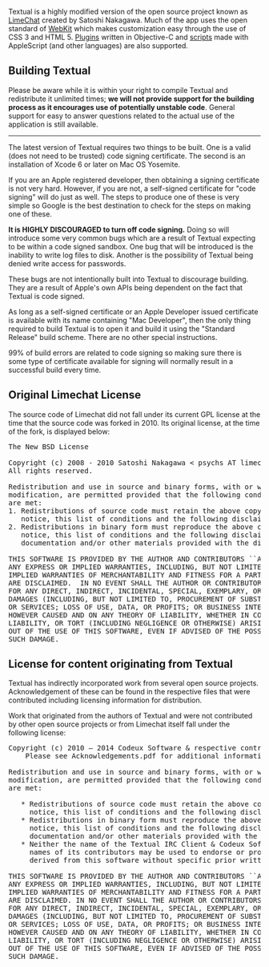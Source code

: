 Textual is a highly modified version of the open source project known as [LimeChat](https://github.com/psychs/limechat) created by Satoshi Nakagawa. Much of the app uses the open standard of [WebKit](http://webkit.org/) which makes customization easy through the use of CSS 3 and HTML 5. [Plugins](http://www.codeux.com/textual/wiki/Writing-Plugins.wiki) written in Objective-C and [scripts](http://www.codeux.com/textual/wiki/Writing-Scripts.wiki) made with AppleScript (and other languages) are also supported.

## Building Textual

Please be aware while it is within your right to compile Textual and redistribute it unlimited times; **we will not provide support for the building process as it encourages use of potentially unstable code**. General support for easy to answer questions related to the actual use of the application is still available. 

<hr />

The latest version of Textual requires two things to be built. One is a valid (does not need to be trusted) code signing certificate. The second is an installation of Xcode 6 or later on Mac OS Yosemite. 

If you are an Apple registered developer, then obtaining a signing certificate is not very hard. However, if you are not, a self-signed certificate for "code signing" will do just as well. The steps to produce one of these is very simple so Google is the best destination to check for the steps on making one of these.

**It is HIGHLY DISCOURAGED to turn off code signing.** Doing so will introduce some very common bugs which are a result of Textual expecting to be within a code signed sandbox. One bug that will be  introduced is the inability to write log files to disk. Another is the possibility of Textual being denied write access for passwords. 

These bugs are not intentionally built into Textual to discourage building. They are a result of Apple's own APIs being dependent on the fact that Textual is code signed. 

As long as a self-signed certificate or an Apple Developer issued certificate is available with its name containing "Mac Developer", then the only thing required to build Textual is to open it and build it using the "Standard Release" build scheme. There are no other special instructions. 

99% of build errors are related to code signing so making sure there is some type of certificate available for signing will normally result in a successful build every time.

## Original Limechat License

The source code of Limechat did not fall under its current GPL license at the time that the source code was forked in 2010. Its original license, at the time of the fork, is displayed below:

<pre>
The New BSD License

Copyright (c) 2008 - 2010 Satoshi Nakagawa < psychs AT limechat DOT net >
All rights reserved. 

Redistribution and use in source and binary forms, with or without
modification, are permitted provided that the following conditions
are met:
1. Redistributions of source code must retain the above copyright
   notice, this list of conditions and the following disclaimer.
2. Redistributions in binary form must reproduce the above copyright
   notice, this list of conditions and the following disclaimer in the
   documentation and/or other materials provided with the distribution.

THIS SOFTWARE IS PROVIDED BY THE AUTHOR AND CONTRIBUTORS ``AS IS'' AND
ANY EXPRESS OR IMPLIED WARRANTIES, INCLUDING, BUT NOT LIMITED TO, THE
IMPLIED WARRANTIES OF MERCHANTABILITY AND FITNESS FOR A PARTICULAR PURPOSE
ARE DISCLAIMED.  IN NO EVENT SHALL THE AUTHOR OR CONTRIBUTORS BE LIABLE
FOR ANY DIRECT, INDIRECT, INCIDENTAL, SPECIAL, EXEMPLARY, OR CONSEQUENTIAL
DAMAGES (INCLUDING, BUT NOT LIMITED TO, PROCUREMENT OF SUBSTITUTE GOODS
OR SERVICES; LOSS OF USE, DATA, OR PROFITS; OR BUSINESS INTERRUPTION)
HOWEVER CAUSED AND ON ANY THEORY OF LIABILITY, WHETHER IN CONTRACT, STRICT
LIABILITY, OR TORT (INCLUDING NEGLIGENCE OR OTHERWISE) ARISING IN ANY WAY
OUT OF THE USE OF THIS SOFTWARE, EVEN IF ADVISED OF THE POSSIBILITY OF
SUCH DAMAGE.
</pre>

## License for content originating from Textual

Textual has indirectly incorporated work from several open source projects. Acknowledgement of these can be found in the respective files that were contributed including licensing information for distribution.

Work that originated from the authors of Textual and were not contributed by other open source projects or from Limechat itself fall under the following license:

<pre>
Copyright (c) 2010 — 2014 Codeux Software & respective contributors.
    Please see Acknowledgements.pdf for additional information.

Redistribution and use in source and binary forms, with or without
modification, are permitted provided that the following conditions
are met:

   * Redistributions of source code must retain the above copyright
     notice, this list of conditions and the following disclaimer.
   * Redistributions in binary form must reproduce the above copyright
     notice, this list of conditions and the following disclaimer in the
     documentation and/or other materials provided with the distribution.
   * Neither the name of the Textual IRC Client & Codeux Software nor the
     names of its contributors may be used to endorse or promote products
     derived from this software without specific prior written permission.

THIS SOFTWARE IS PROVIDED BY THE AUTHOR AND CONTRIBUTORS ``AS IS'' AND
ANY EXPRESS OR IMPLIED WARRANTIES, INCLUDING, BUT NOT LIMITED TO, THE
IMPLIED WARRANTIES OF MERCHANTABILITY AND FITNESS FOR A PARTICULAR PURPOSE
ARE DISCLAIMED. IN NO EVENT SHALL THE AUTHOR OR CONTRIBUTORS BE LIABLE
FOR ANY DIRECT, INDIRECT, INCIDENTAL, SPECIAL, EXEMPLARY, OR CONSEQUENTIAL
DAMAGES (INCLUDING, BUT NOT LIMITED TO, PROCUREMENT OF SUBSTITUTE GOODS
OR SERVICES; LOSS OF USE, DATA, OR PROFITS; OR BUSINESS INTERRUPTION)
HOWEVER CAUSED AND ON ANY THEORY OF LIABILITY, WHETHER IN CONTRACT, STRICT
LIABILITY, OR TORT (INCLUDING NEGLIGENCE OR OTHERWISE) ARISING IN ANY WAY
OUT OF THE USE OF THIS SOFTWARE, EVEN IF ADVISED OF THE POSSIBILITY OF
SUCH DAMAGE.
</pre>
